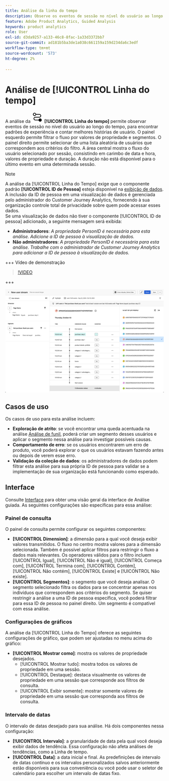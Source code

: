 ```yaml
---
title: Análise da linha do tempo
description: Observe os eventos de sessão no nível do usuário ao longo do tempo para encontrar padrões de experiência.
feature: Adobe Product Analytics, Guided Analysis
keywords: product analytics
role: User
exl-id: d3da9257-a133-46c8-8fac-1a33d3372bb7
source-git-commit: ad181b5ba3de1a038c661159a159d234da6c3edf
workflow-type: tm+mt
source-wordcount: '573'
ht-degree: 2%

---
```


# Análise de [!UICONTROL Linha do tempo]

A análise da ![Linha do tempo](/help/assets/icons/Timeline.svg) **[!UICONTROL Linha do tempo]** permite observar eventos de sessão no nível do usuário ao longo do tempo, para encontrar padrões de experiência e contar melhores histórias de usuário. O painel esquerdo permite filtrar o fluxo por valores de propriedade e segmentos. O painel direito permite selecionar de uma lista aleatória de usuários que correspondem aos critérios do filtro. A área central mostra o fluxo do usuário selecionado por sessão, consistindo em carimbo de data e hora, valores de propriedade e duração. A duração não está disponível para o último evento em uma determinada sessão.


>[!NOTE]
>
>A análise da [!UICONTROL Linha do Tempo] exige que o componente padrão **[!UICONTROL ID de Pessoa]** esteja disponível na [exibição de dados](/help/data-views/component-reference.md#optional). A inclusão da ID de pessoa em uma visualização de dados é gerenciada pelo administrador do Customer Journey Analytics, fornecendo à sua organização controle total de privacidade sobre quem pode acessar esses dados.
><br/>Se uma visualização de dados não tiver o componente [!UICONTROL ID de pessoa] adicionado, a seguinte mensagem será exibida:
>
>* **Administradores**: *A propriedade PersonID é necessária para esta análise. Adicione a ID de pessoa à visualização de dados.*
>* **Não administradores**: *A propriedade PersonID é necessária para esta análise. Trabalhe com o administrador de Customer Journey Analytics para adicionar a ID de pessoa à visualização de dados.*


+++ Vídeo de demonstração

>[!VIDEO](https://video.tv.adobe.com/v/3427810/?learn=on)

+++

![Linha do tempo](../assets/timeline-new.png)

## Casos de uso

Os casos de uso para esta análise incluem:

* **Exploração de atrito**: se você encontrar uma queda acentuada na análise [Análise de funil](funnel.md), poderá criar um segmento desses usuários e aplicar o segmento nessa análise para investigar possíveis causas.
* **Comportamento de erro**: se os usuários encontrarem um erro de produto, você poderá explorar o que os usuários estavam fazendo antes ou depois de verem esse erro.
* **Validação da coleção de dados**: os administradores de dados podem filtrar esta análise para sua própria ID de pessoa para validar se a implementação de sua organização está funcionando como esperado.

## Interface

Consulte [Interface](../overview.md#interface) para obter uma visão geral da interface de Análise guiada. As seguintes configurações são específicas para essa análise:

### Painel de consulta

O painel de consulta permite configurar os seguintes componentes:

* **[!UICONTROL Dimension]**: a dimensão para a qual você deseja exibir valores transmitidos. O fluxo no centro mostra valores para a dimensão selecionada. Também é possível aplicar filtros para restringir o fluxo a dados mais relevantes. Os operadores válidos para o filtro incluem [!UICONTROL Igual], [!UICONTROL Não é igual], [!UICONTROL Começa com], [!UICONTROL Termina com], [!UICONTROL Contém], [!UICONTROL Não contém], [!UICONTROL Existe] e [!UICONTROL Não existe].
* **[!UICONTROL Segmentos]**: o segmento que você deseja analisar. O segmento selecionado filtra os dados para se concentrar apenas nos indivíduos que correspondem aos critérios do segmento. Se quiser restringir a análise a uma ID de pessoa específica, você poderá filtrar para essa ID de pessoa no painel direito. Um segmento é compatível com essa análise.

### Configurações de gráficos

A análise da [!UICONTROL Linha do Tempo] oferece as seguintes configurações de gráfico, que podem ser ajustadas no menu acima do gráfico:

* **[!UICONTROL Mostrar como]**: mostra os valores de propriedade desejados.
   * [!UICONTROL Mostrar tudo]: mostra todos os valores de propriedade em uma sessão.
   * [!UICONTROL Destaque]: destaca visualmente os valores de propriedade em uma sessão que corresponde aos filtros de consulta.
   * [!UICONTROL Exibir somente]: mostrar somente valores de propriedade em uma sessão que corresponda aos filtros de consulta.

### Intervalo de datas

O intervalo de datas desejado para sua análise. Há dois componentes nessa configuração:

* **[!UICONTROL Intervalo]**: a granularidade de data pela qual você deseja exibir dados de tendência. Essa configuração não afeta análises de tendências, como a Linha de tempo.
* **[!UICONTROL Data]**: a data inicial e final. As predefinições de intervalo de datas contínuo e os intervalos personalizados salvos anteriormente estão disponíveis para sua conveniência ou você pode usar o seletor de calendário para escolher um intervalo de datas fixo.
